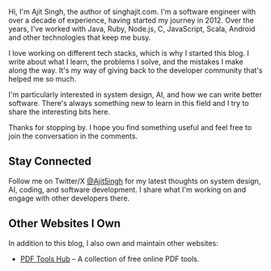 Hi, I'm Ajit Singh, the author of singhajit.com. I'm a software engineer with over a decade of experience, having started my journey in 2012. Over the years, I've worked with Java, Ruby, Node.js, C, JavaScript, Scala, Android and other technologies that keep me busy.

I love working on different tech stacks, which is why I started this blog. I write about what I learn, the problems I solve, and the mistakes I make along the way. It's my way of giving back to the developer community that's helped me so much.

I'm particularly interested in system design, AI, and how we can write better software. There's always something new to learn in this field and I try to share the interesting bits here.

Thanks for stopping by. I hope you find something useful and feel free to join the conversation in the comments.

## Stay Connected

Follow me on Twitter/X [@Ajit5ingh](https://twitter.com/Ajit5ingh) for my latest thoughts on system design, AI, coding, and software development. I share what I'm working on and engage with other developers there.

## Other Websites I Own

In addition to this blog, I also own and maintain other websites:

 - <a href="https://www.pdftoolshub.online" target="_blank">PDF Tools Hub</a> – A collection of free online PDF tools.

